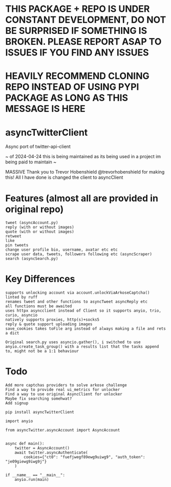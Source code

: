 # THIS PACKAGE + REPO IS UNDER CONSTANT DEVELOPMENT, DO NOT BE SURPRISED IF SOMETHING IS BROKEN. PLEASE REPORT ASAP TO ISSUES IF YOU FIND ANY ISSUES

# HEAVILY RECOMMEND CLONING REPO INSTEAD OF USING PYPI PACKAGE AS LONG AS THIS MESSAGE IS HERE


# asyncTwitterClient

Async port of twitter-api-client

~ of 2024-04-24 this is being maintained as its being used in a project im being paid to maintain ~

MASSIVE Thank you to Trevor Hobenshield @trevorhobenshield for making this!
All I have done is changed the client to asyncClient 

# Features (almost all are provided in original repo)

```
tweet (asyncAccount.py)
reply (with or without images)
quote (with or without images)
retweet
like
pin tweets
change user profile bio, username, avatar etc etc
scrape user data, tweets, followers following etc (asyncScraper)
search (asyncSearch.py)
```

# Key Differences

```
supports unlocking account via account.unlockViaArkoseCaptcha()
linted by ruff
renames tweet and other functions to asyncTweet asyncReply etc
all functions must be awaited
uses httpx asyncclient instead of Client so it supports anyio, trio, curio, asyncio
natively supports proxies, http(s)+socks5
reply & quote support uploading images
save_cookies takes toFile arg instead of always making a file and rets a dict

Original search.py uses asyncio.gather(), i switched to use anyio.create_task_group() with a results list that the tasks append to, might not be a 1:1 behaviour
```

# Todo
```
Add more captchas providers to solve arkose challenge
Find a way to provide real ui_metrics for unlocker
Find a way to use original AsyncClient for unlocker
Maybe fix searching somehwat?
Add signup
```




```pip install asyncTwitterClient```

```
import anyio

from asyncTwitter.asyncAccount import AsyncAccount


async def main():
    twitter = AsyncAccount()
    await twitter.asyncAuthenticate(
        cookies={"ct0": "fuefjwegf89ewg9uiwg9", "auth_token": "je09giewg9iwg9j"}
    )

if __name__ == "__main__":
    anyio.run(main)
```
